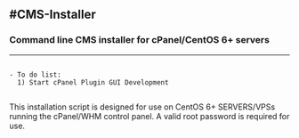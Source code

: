 #**CMS-Installer**
---

### Command line CMS installer for cPanel/CentOS 6+ servers
---

```

- To do list:
  1) Start cPanel Plugin GUI Development
  
```

This installation script is designed for use on CentOS 6+ SERVERS/VPSs running
the cPanel/WHM control panel. A valid root password is required for use.
